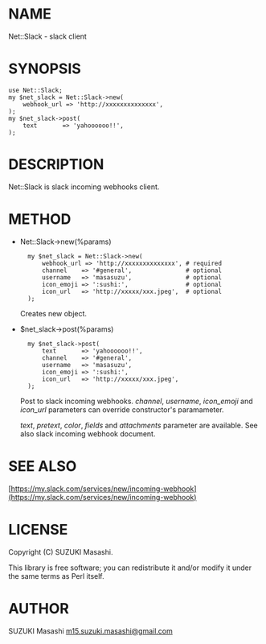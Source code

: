 # NAME

Net::Slack - slack client

# SYNOPSIS

    use Net::Slack;
    my $net_slack = Net::Slack->new(
        webhook_url => 'http://xxxxxxxxxxxxxx',
    );
    my $net_slack->post(
        text       => 'yahoooooo!!',
    );

# DESCRIPTION

Net::Slack is slack incoming webhooks client.

# METHOD

- Net::Slack->new(%params)

        my $net_slack = Net::Slack->new(
            webhook_url => 'http://xxxxxxxxxxxxxx', # required
            channel    => '#general',               # optional
            username   => 'masasuzu',               # optional
            icon_emoji => ':sushi:',                # optional
            icon_url   => 'http://xxxxx/xxx.jpeg',  # optional
        );

    Creates new object.

- $net\_slack->post(%params)

        my $net_slack->post(
            text       => 'yahoooooo!!',
            channel    => '#general',
            username   => 'masasuzu',
            icon_emoji => ':sushi:',
            icon_url   => 'http://xxxxx/xxx.jpeg',
        );

    Post to slack incoming webhooks.
    _channel_, _username_, _icon\_emoji_ and _icon\_url_ parameters can override constructor's paramameter.

    _text_, _pretext_, _color_, _fields_ and _attachments_ parameter are available.
    See also slack incoming webhook document.

# SEE ALSO

[https://my.slack.com/services/new/incoming-webhook](https://my.slack.com/services/new/incoming-webhook)

# LICENSE

Copyright (C) SUZUKI Masashi.

This library is free software; you can redistribute it and/or modify
it under the same terms as Perl itself.

# AUTHOR

SUZUKI Masashi <m15.suzuki.masashi@gmail.com>
